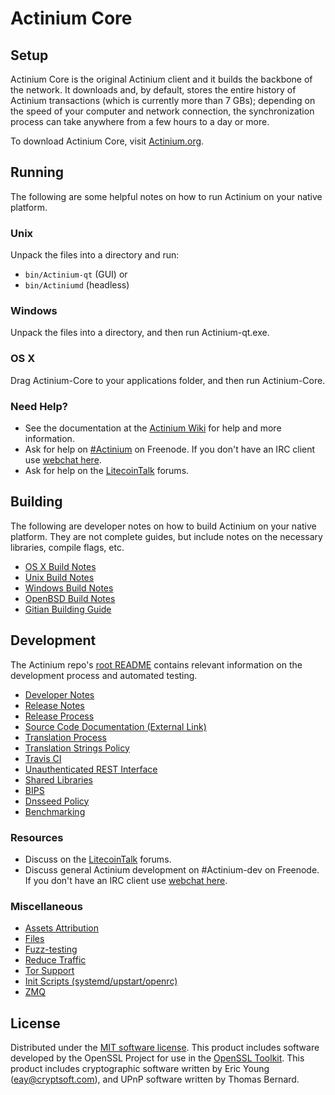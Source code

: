 Actinium Core
=============

Setup
---------------------
Actinium Core is the original Actinium client and it builds the backbone of the network. It downloads and, by default, stores the entire history of Actinium transactions (which is currently more than 7 GBs); depending on the speed of your computer and network connection, the synchronization process can take anywhere from a few hours to a day or more.

To download Actinium Core, visit [Actinium.org](http://Actinium.org).

Running
---------------------
The following are some helpful notes on how to run Actinium on your native platform.

### Unix

Unpack the files into a directory and run:

- `bin/Actinium-qt` (GUI) or
- `bin/Actiniumd` (headless)

### Windows

Unpack the files into a directory, and then run Actinium-qt.exe.

### OS X

Drag Actinium-Core to your applications folder, and then run Actinium-Core.

### Need Help?

* See the documentation at the [Actinium Wiki](https://Actinium.info/)
for help and more information.
* Ask for help on [#Actinium](http://webchat.freenode.net?channels=Actinium) on Freenode. If you don't have an IRC client use [webchat here](http://webchat.freenode.net?channels=Actinium).
* Ask for help on the [LitecoinTalk](https://litecointalk.io/) forums.

Building
---------------------
The following are developer notes on how to build Actinium on your native platform. They are not complete guides, but include notes on the necessary libraries, compile flags, etc.

- [OS X Build Notes](build-osx.md)
- [Unix Build Notes](build-unix.md)
- [Windows Build Notes](build-windows.md)
- [OpenBSD Build Notes](build-openbsd.md)
- [Gitian Building Guide](gitian-building.md)

Development
---------------------
The Actinium repo's [root README](/README.md) contains relevant information on the development process and automated testing.

- [Developer Notes](developer-notes.md)
- [Release Notes](release-notes.md)
- [Release Process](release-process.md)
- [Source Code Documentation (External Link)](https://dev.visucore.com/Actinium/doxygen/)
- [Translation Process](translation_process.md)
- [Translation Strings Policy](translation_strings_policy.md)
- [Travis CI](travis-ci.md)
- [Unauthenticated REST Interface](REST-interface.md)
- [Shared Libraries](shared-libraries.md)
- [BIPS](bips.md)
- [Dnsseed Policy](dnsseed-policy.md)
- [Benchmarking](benchmarking.md)

### Resources
* Discuss on the [LitecoinTalk](https://litecointalk.io/) forums.
* Discuss general Actinium development on #Actinium-dev on Freenode. If you don't have an IRC client use [webchat here](http://webchat.freenode.net/?channels=Actinium-dev).

### Miscellaneous
- [Assets Attribution](assets-attribution.md)
- [Files](files.md)
- [Fuzz-testing](fuzzing.md)
- [Reduce Traffic](reduce-traffic.md)
- [Tor Support](tor.md)
- [Init Scripts (systemd/upstart/openrc)](init.md)
- [ZMQ](zmq.md)

License
---------------------
Distributed under the [MIT software license](/COPYING).
This product includes software developed by the OpenSSL Project for use in the [OpenSSL Toolkit](https://www.openssl.org/). This product includes
cryptographic software written by Eric Young ([eay@cryptsoft.com](mailto:eay@cryptsoft.com)), and UPnP software written by Thomas Bernard.
